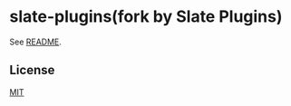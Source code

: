 # slate-plugins(fork by Slate Plugins)

See [README](https://github.com/udecode/slate-plugins).

## License

[MIT](../../LICENSE)
